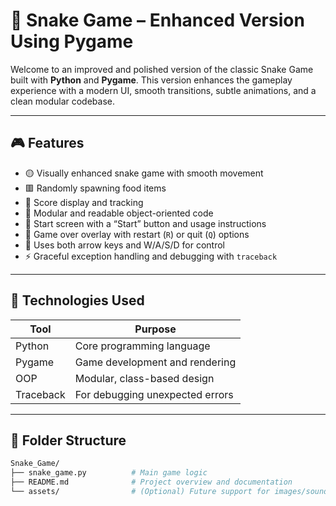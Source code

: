 # 🐍 Snake Game – Enhanced Version Using Pygame

Welcome to an improved and polished version of the classic Snake Game built with **Python** and **Pygame**. This version enhances the gameplay experience with a modern UI, smooth transitions, subtle animations, and a clean modular codebase.

---

## 🎮 Features

- 🟡 Visually enhanced snake game with smooth movement
- 🟥 Randomly spawning food items
- 🎯 Score display and tracking
- 🧠 Modular and readable object-oriented code
- 🎨 Start screen with a “Start” button and usage instructions
- 🧊 Game over overlay with restart (`R`) or quit (`Q`) options
- 🔁 Uses both arrow keys and W/A/S/D for control
- ⚡ Graceful exception handling and debugging with `traceback`

---

## 🧪 Technologies Used

| Tool      | Purpose                             |
|-----------|-------------------------------------|
| Python    | Core programming language           |
| Pygame    | Game development and rendering      |
| OOP       | Modular, class-based design         |
| Traceback | For debugging unexpected errors     |

---

## 📂 Folder Structure

```bash
Snake_Game/
├── snake_game.py          # Main game logic
├── README.md              # Project overview and documentation
└── assets/                # (Optional) Future support for images/sounds
